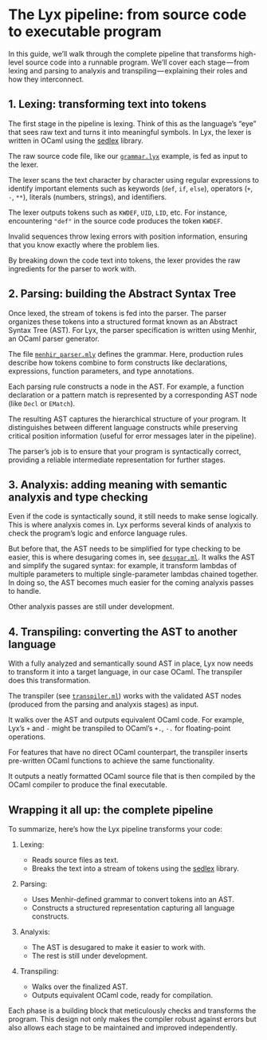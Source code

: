 <!--
SPDX-FileCopyrightText: 2025 Aljebriq <143266740+aljebriq@users.noreply.github.com>

SPDX-License-Identifier: CC-BY-SA-4.0
-->

# The Lyx pipeline: from source code to executable program

In this guide, we’ll walk through the complete pipeline that transforms high-level source code into a runnable program. We’ll cover each stage — from lexing and parsing to analyxis and transpiling — explaining their roles and how they interconnect.

## 1. Lexing: transforming text into tokens

The first stage in the pipeline is lexing. Think of this as the language’s “eye” that sees raw text and turns it into meaningful symbols. In Lyx, the lexer is written in OCaml using the [sedlex](https://github.com/ocaml-community/sedlex) library.

The raw source code file, like our [`grammar.lyx`](https://github.com/lyxlang/lyx/blob/main/examples/grammar.lyx) example, is fed as input to the lexer.

The lexer scans the text character by character using regular expressions to identify important elements such as keywords (`def`, `if`, `else`), operators (`+`, `-`, `**`), literals (numbers, strings), and identifiers.

The lexer outputs tokens such as `KWDEF`, `UID`, `LID`, etc. For instance, encountering `"def"` in the source code produces the token `KWDEF`.

Invalid sequences throw lexing errors with position information, ensuring that you know exactly where the problem lies.

By breaking down the code text into tokens, the lexer provides the raw ingredients for the parser to work with.

## 2. Parsing: building the Abstract Syntax Tree

Once lexed, the stream of tokens is fed into the parser. The parser organizes these tokens into a structured format known as an Abstract Syntax Tree (AST). For Lyx, the parser specification is written using Menhir, an OCaml parser generator.

The file [`menhir_parser.mly`](https://github.com/lyxlang/lyx/blob/main/lib/menhir_parser.mly) defines the grammar. Here, production rules describe how tokens combine to form constructs like declarations, expressions, function parameters, and type annotations.

Each parsing rule constructs a node in the AST. For example, a function declaration or a pattern match is represented by a corresponding AST node (like `Decl` or `EMatch`).

The resulting AST captures the hierarchical structure of your program. It distinguishes between different language constructs while preserving critical position information (useful for error messages later in the pipeline).

The parser’s job is to ensure that your program is syntactically correct, providing a reliable intermediate representation for further stages.

## 3. Analyxis: adding meaning with semantic analyxis and type checking

Even if the code is syntactically sound, it still needs to make sense logically. This is where analyxis comes in. Lyx performs several kinds of analyxis to check the program’s logic and enforce language rules.

But before that, the AST needs to be simplified for type checking to be easier, this is where desugaring comes in, see [`desugar.ml`](https://github.com/lyxlang/lyx/blob/main/lib/desugar.ml). It walks the AST and simplify the sugared syntax: for example, it transform lambdas of multiple parameters to multiple single-parameter lambdas chained together. In doing so, the AST becomes much easier for the coming analyxis passes to handle.

Other analyxis passes are still under development.

## 4. Transpiling: converting the AST to another language

With a fully analyzed and semantically sound AST in place, Lyx now needs to transform it into a target language, in our case OCaml. The transpiler does this transformation.

The transpiler (see [`transpiler.ml`](https://github.com/lyxlang/lyx/blob/main/bin/transpiler.ml)) works with the validated AST nodes (produced from the parsing and analyxis stages) as input.

It walks over the AST and outputs equivalent OCaml code. For example, Lyx’s `+` and `-` might be transpiled to OCaml’s `+.`, `-.` for floating-point operations.

For features that have no direct OCaml counterpart, the transpiler inserts pre-written OCaml functions to achieve the same functionality.

It outputs a neatly formatted OCaml source file that is then compiled by the OCaml compiler to produce the final executable.

## Wrapping it all up: the complete pipeline

To summarize, here’s how the Lyx pipeline transforms your code:

1. Lexing:

   - Reads source files as text.
   - Breaks the text into a stream of tokens using the [sedlex](https://github.com/ocaml-community/sedlex) library.

2. Parsing:

   - Uses Menhir-defined grammar to convert tokens into an AST.
   - Constructs a structured representation capturing all language constructs.

3. Analyxis:

   - The AST is desugared to make it easier to work with.
   - The rest is still under development.

4. Transpiling:

   - Walks over the finalized AST.
   - Outputs equivalent OCaml code, ready for compilation.

Each phase is a building block that meticulously checks and transforms the program. This design not only makes the compiler robust against errors but also allows each stage to be maintained and improved independently.
